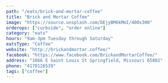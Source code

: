 ```yaml
---
path: "/eats/brick-and-mortar-coffee"
title: "Brick and Mortar Coffee"
image: "https://source.unsplash.com/DEjyBM6kMmI/400x300"
orderops: ["curbside", "order online"]
category: "eats"
hours: "9am-3pm Tuesday through Saturday"
eatsType: "Coffee"
website: "http://brickandmortar.coffee/"
facebook: "https://www.facebook.com/BrickandMortarCoffee/"
address: "1666 E Saint Louis St Springfield, Missouri 65802"
phone: "4178126539"
tags: ["coffee"]
---
```

